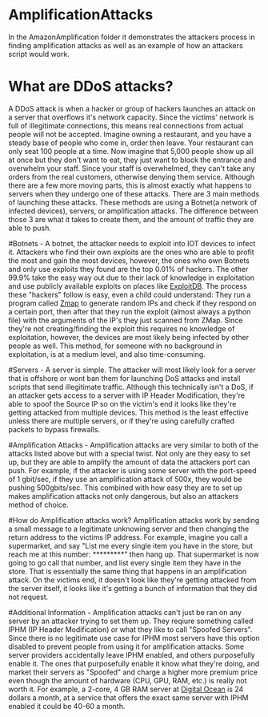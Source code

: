 # AmplificationAttacks

In the AmazonAmplification folder it demonstrates the attackers process in finding amplification attacks as well as an example of how an attackers script would work.

# What are DDoS attacks?
A DDoS attack is when a hacker or group of hackers launches an attack on a server that overflows it's network capacity. Since the victims' network is full of illegitimate connections, this means real connections from actual people will not be accepted. Imagine owning a restaurant, and you have a steady base of people who come in, order then leave. Your restaurant can only seat 100 people at a time. Now imagine that 5,000 people show up all at once but they don't want to eat, they just want to block the entrance and overwhelm your staff. Since your staff is overwhelmed, they can't take any orders from the real customers, otherwise denying them service. Although there are a few more moving parts, this is almost exactly what happens to servers when they undergo one of these attacks. There are 3 main methods of launching these attacks. These methods are using a Botnet(a network of infected devices), servers, or amplification attacks. The difference between those 3 are what it takes to create them, and the amount of traffic they are able to push. 

#Botnets - 
A botnet, the attacker needs to exploit into IOT devices to infect it. Attackers who find their own exploits are the ones who are able to profit the most and gain the most devices, however, the ones who own Botnets and only use exploits they found are the top 0.01% of hackers. The other 99.9% take the easy way out due to their lack of knowledge in exploitation and use publicly available exploits on places like [ExploitDB](https://www.exploit-db.com/). The process these "hackers" follow is easy, even a child could understand: They run a program called [Zmap](https://github.com/zmap/zmap) to generate random IPs and check if they respond on a certain port, then after that they run the exploit (almost always a python file) with the arguments of the IP's they just scanned from ZMap. Since they're not creating/finding the exploit this requires no knowledge of exploitation, however, the devices are most likely being infected by other people as well. This method, for someone with no background in exploitation, is at a medium level, and also time-consuming.

#Servers -
A server is simple. The attacker will most likely look for a server that is offshore or wont ban them for launching DoS attacks and install scripts that send illegitimate traffic. Although this technically isn't a DoS, if an attacker gets access to a server with IP Header Modification, they're able to spoof the Source IP so on the victim's end it looks like they're getting attacked from multiple devices. This method is the least effective unless there are multiple servers, or if they're using carefully crafted packets to bypass firewalls.

#Amplification Attacks - 
Amplification attacks are very similar to both of the attacks listed above but with a special twist. Not only are they easy to set up, but they are able to amplify the amount of data the attackers port can push. For example, if the attacker is using some server with the port-speed of 1 gbit/sec, if they use an amplification attack of 500x, they would be pushing 500gbits/sec. This combined with how easy they are to set up makes amplification attacks not only dangerous, but also an attackers method of choice.

#How do Amplification attacks work?
Amplification attacks work by sending a small message to a legitimate unknowing server and then changing the return address to the victims IP address. For example, imagine you call a supermarket, and say "List me every single item you have in the store, but reach me at this number: *********" then hang up. That supermarket is now going to go call that number, and list every single item they have in the store. That is essentially the same thing that happens in an amplification attack. On the victims end, it doesn't look like they're getting attacked from the server itself, it looks like it's getting a bunch of information that they did not request. 

#Additional Information - 
Amplification attacks can't just be ran on any server by an attacker trying to set them up. They reqiure something called IPHM (IP Header Modification) or what they like to call "Spoofed Servers". Since there is no legitimate use case for IPHM most servers have this option disabled to prevent people from using it for amplification attacks. Some server providers accidentally leave IPHM enabled, and others purposefully enable it. The ones that purposefully enable it know what they're doing, and market their servers as "Spoofed" and charge a higher more premium price even though the amount of hardware (CPU, GPU, RAM, etc.) is really not worth it. For example, a 2-core, 4 GB RAM server at [Digital Ocean](https://www.digitalocean.com/pricing/droplets#basic-droplets) is 24 dollars a month, at a service that offers the exact same server with IPHM enabled it could be 40-60 a month. 
